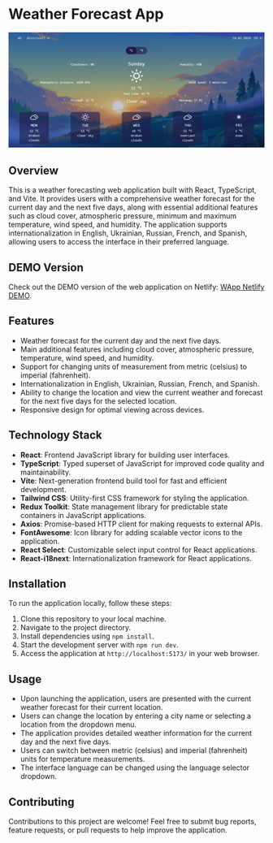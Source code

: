 # Weather Forecast App

![WApp](./weather-forecast-app.png)

## Overview

This is a weather forecasting web application built with React, TypeScript, and Vite. It provides users with a comprehensive weather forecast for the current day and the next five days, along with essential additional features such as cloud cover, atmospheric pressure, minimum and maximum temperature, wind speed, and humidity. The application supports internationalization in English, Ukrainian, Russian, French, and Spanish, allowing users to access the interface in their preferred language.

## DEMO Version

Check out the DEMO version of the web application on Netlify: [WApp Netlify DEMO](https://weather-forecast-app-by-lobix.netlify.app/).

## Features

- Weather forecast for the current day and the next five days.
- Main additional features including cloud cover, atmospheric pressure, temperature, wind speed, and humidity.
- Support for changing units of measurement from metric (celsius) to imperial (fahrenheit).
- Internationalization in English, Ukrainian, Russian, French, and Spanish.
- Ability to change the location and view the current weather and forecast for the next five days for the selected location.
- Responsive design for optimal viewing across devices.

## Technology Stack

- **React**: Frontend JavaScript library for building user interfaces.
- **TypeScript**: Typed superset of JavaScript for improved code quality and maintainability.
- **Vite**: Next-generation frontend build tool for fast and efficient development.
- **Tailwind CSS**: Utility-first CSS framework for styling the application.
- **Redux Toolkit**: State management library for predictable state containers in JavaScript applications.
- **Axios**: Promise-based HTTP client for making requests to external APIs.
- **FontAwesome**: Icon library for adding scalable vector icons to the application.
- **React Select**: Customizable select input control for React applications.
- **React-i18next**: Internationalization framework for React applications.

## Installation

To run the application locally, follow these steps:

1. Clone this repository to your local machine.
2. Navigate to the project directory.
3. Install dependencies using `npm install`.
4. Start the development server with `npm run dev`.
5. Access the application at `http://localhost:5173/` in your web browser.

## Usage

- Upon launching the application, users are presented with the current weather forecast for their current location.
- Users can change the location by entering a city name or selecting a location from the dropdown menu.
- The application provides detailed weather information for the current day and the next five days.
- Users can switch between metric (celsius) and imperial (fahrenheit) units for temperature measurements.
- The interface language can be changed using the language selector dropdown.

## Contributing

Contributions to this project are welcome! Feel free to submit bug reports, feature requests, or pull requests to help improve the application.
